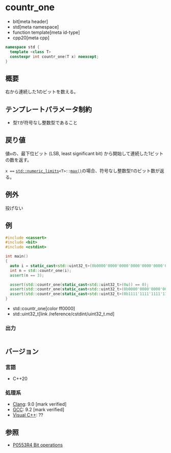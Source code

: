 # countr_one
* bit[meta header]
* std[meta namespace]
* function template[meta id-type]
* cpp20[meta cpp]

```cpp
namespace std {
  template <class T>
  constexpr int countr_one(T x) noexcept;
}
```

## 概要
右から連続した1のビットを数える。


## テンプレートパラメータ制約
- 型`T`が符号なし整数型であること


## 戻り値
値`x`の、最下位ビット (LSB, least significant bit) から開始して連続した1ビットの数を返す。

`x ==` [`std::numeric_limits`](/reference/limits/numeric_limits.md)`<T>::`[`max()`](/reference/limits/numeric_limits/max.md)の場合、符号なし整数型`T`のビット数が返る。


## 例外
投げない


## 例
```cpp example
#include <cassert>
#include <bit>
#include <cstdint>

int main()
{
  auto i = static_cast<std::uint32_t>(0b0000'0000'0000'0000'0000'0000'0000'0111u);
  int n = std::countr_one(i);
  assert(n == 3);

  assert(std::countr_one(static_cast<std::uint32_t>(0u)) == 0);
  assert(std::countr_one(static_cast<std::uint32_t>(0b0000'0000'0000'0000'0000'0000'0000'0001u)) == 1);
  assert(std::countr_one(static_cast<std::uint32_t>(0b1111'1111'1111'1111'1111'1111'1111'1111u)) == 32);
}
```
* std::countr_one[color ff0000]
* std::uint32_t[link /reference/cstdint/uint32_t.md]

### 出力
```
```


## バージョン
### 言語
- C++20

### 処理系
- [Clang](/implementation.md#clang): 9.0 [mark verified]
- [GCC](/implementation.md#gcc): 9.2 [mark verified]
- [Visual C++](/implementation.md#visual_cpp): ??


## 参照
- [P0553R4 Bit operations](http://www.open-std.org/jtc1/sc22/wg21/docs/papers/2019/p0553r4.html)
